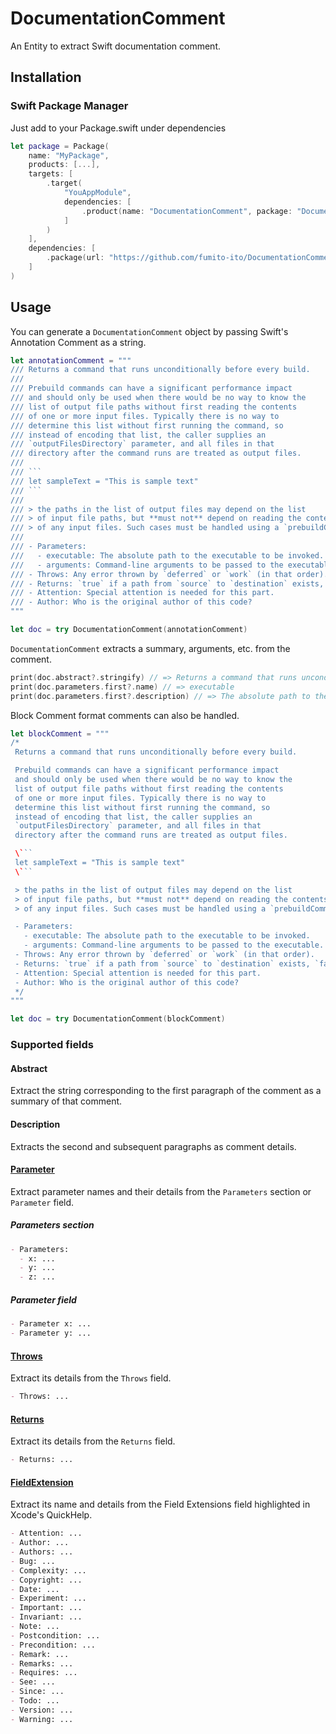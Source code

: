 # DocumentationComment

An Entity to extract Swift documentation comment.

## Installation

### Swift Package Manager

Just add to your Package.swift under dependencies

```swift
let package = Package(
    name: "MyPackage",
    products: [...],
    targets: [
        .target(
            "YouAppModule",
            dependencies: [
                .product(name: "DocumentationComment", package: "DocumentationComment")
            ]
        )
    ],
    dependencies: [
        .package(url: "https://github.com/fumito-ito/DocumentationComment.git", .upToNextMajor(from: "0.0.2"))
    ]
)
```

## Usage

You can generate a `DocumentationComment` object by passing Swift's Annotation Comment as a string.

```swift
let annotationComment = """
/// Returns a command that runs unconditionally before every build.
///
/// Prebuild commands can have a significant performance impact
/// and should only be used when there would be no way to know the
/// list of output file paths without first reading the contents
/// of one or more input files. Typically there is no way to
/// determine this list without first running the command, so
/// instead of encoding that list, the caller supplies an
/// `outputFilesDirectory` parameter, and all files in that
/// directory after the command runs are treated as output files.
///
/// ```
/// let sampleText = "This is sample text"
/// ```
///
/// > the paths in the list of output files may depend on the list
/// > of input file paths, but **must not** depend on reading the contents
/// > of any input files. Such cases must be handled using a `prebuildCommand`.
///
/// - Parameters:
///   - executable: The absolute path to the executable to be invoked.
///   - arguments: Command-line arguments to be passed to the executable.
/// - Throws: Any error thrown by `deferred` or `work` (in that order).
/// - Returns: `true` if a path from `source` to `destination` exists, `false` otherwise.
/// - Attention: Special attention is needed for this part.
/// - Author: Who is the original author of this code?
"""

let doc = try DocumentationComment(annotationComment)
```

`DocumentationComment` extracts a summary, arguments, etc. from the comment.

```swift
print(doc.abstract?.stringify) // => Returns a command that runs unconditionally before every build.
print(doc.parameters.first?.name) // => executable
print(doc.parameters.first?.description) // => The absolute path to the executable to be invoked.
```

Block Comment format comments can also be handled.

```swift
let blockComment = """
/*
 Returns a command that runs unconditionally before every build.

 Prebuild commands can have a significant performance impact
 and should only be used when there would be no way to know the
 list of output file paths without first reading the contents
 of one or more input files. Typically there is no way to
 determine this list without first running the command, so
 instead of encoding that list, the caller supplies an
 `outputFilesDirectory` parameter, and all files in that
 directory after the command runs are treated as output files.

 \```
 let sampleText = "This is sample text"
 \```

 > the paths in the list of output files may depend on the list
 > of input file paths, but **must not** depend on reading the contents
 > of any input files. Such cases must be handled using a `prebuildCommand`.

 - Parameters:
   - executable: The absolute path to the executable to be invoked.
   - arguments: Command-line arguments to be passed to the executable.
 - Throws: Any error thrown by `deferred` or `work` (in that order).
 - Returns: `true` if a path from `source` to `destination` exists, `false` otherwise.
 - Attention: Special attention is needed for this part.
 - Author: Who is the original author of this code?
 */
"""

let doc = try DocumentationComment(blockComment)
```

### Supported fields

#### Abstract

Extract the string corresponding to the first paragraph of the comment as a summary of that comment.

#### Description

Extracts the second and subsequent paragraphs as comment details.

#### [Parameter](https://github.com/apple/swift/blob/main/docs/DocumentationComments.md#parameters)

Extract parameter names and their details from the `Parameters` section or `Parameter` field.

##### Parameters section

```markdown
- Parameters:
  - x: ...
  - y: ...
  - z: ...
```

##### Parameter field

```markdown
- Parameter x: ...
- Parameter y: ...
```

#### [Throws](https://github.com/apple/swift/blob/main/docs/DocumentationComments.md#throwing-functions)

Extract its details from the `Throws` field.

```markdown
- Throws: ...
```

#### [Returns](https://github.com/apple/swift/blob/main/docs/DocumentationComments.md#returns-field)

Extract its details from the `Returns` field.

```markdown
- Returns: ...
```

#### [FieldExtension](https://github.com/apple/swift/blob/main/docs/DocumentationComments.md#field-extensions)

Extract its name and details from the Field Extensions field highlighted in Xcode's QuickHelp.

```markdown
- Attention: ...
- Author: ...
- Authors: ...
- Bug: ...
- Complexity: ...
- Copyright: ...
- Date: ...
- Experiment: ...
- Important: ...
- Invariant: ...
- Note: ...
- Postcondition: ...
- Precondition: ...
- Remark: ...
- Remarks: ...
- Requires: ...
- See: ...
- Since: ...
- Todo: ...
- Version: ...
- Warning: ...
```
